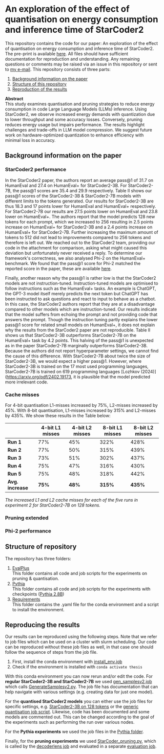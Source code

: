 # An exploration of the effect of quantisation on energy consumption and inference time of StarCoder2
This repository contains the code for our paper: An exploration of the effect of quantisation on energy consumption and inference time of StarCoder2. The pre-print is available [here](https://arxiv.org/abs/2411.12758). All files should have sufficient documentation for reproduction and understanding. Any remaining questions or comments may be raised via an issue in this repository or sent to [my e-mail](mailto:p.dereus@uva.nl).
This repository consists of three parts:
1. [Background information on the paper](##-Background-information-on-the-paper)
2. [Structure of this repository](##-Structure-of-repository)
3. [Reproduction of the results](##-Reproducing-the-results)

**Abstract** \
This study examines quantisation and pruning strategies to reduce energy consumption in code Large Language Models (LLMs) inference. Using StarCoder2, we observe increased energy demands with quantization due to lower throughput and some accuracy losses. Conversely, pruning reduces energy usage but impairs performance. The results highlight challenges and trade-offs in LLM model compression. We suggest future work on hardware-optimized quantization to enhance efficiency with minimal loss in accuracy.

## Background information on the paper

### StarCoder2 performance
In the StarCoder2 paper, the authors report an average pass@1 of 31.7 on HumanEval and 27.4 on HumanEval+ for StarCoder2-3B. For StarCoder2-7B, the pass@1 scores are 35.4 and 29.9 respectively. Table II shows our pass@1 scores of the StarCoder2-3B \& StarCoder2-7B models with different limits to the tokens generated. Our results for StarCoder2-3B are thus 18.3 and 17 points lower for HumanEval and HumanEval+ respectively. For StarCoder2-7B our results are 27.5 points lower on HumanEval and 23.8 lower on HumanEval+. The authors report that the model predicts 128 new tokens for each prompt, which we increased to 256 resulting in 2.5 points increase on HumanEval+ for StarCoder2-3B and a 2.4 points increase on HumanEval+ for StarCoder2-7B. Further increasing the maximum amount of tokens to 512 did not lead to improvements compared to 256 tokens and therefore is left out. We reached out to the StarCoder2 team, providing our code in the attachment for comparison, asking what might caused this deviation but unfortunately never received a reply. To determine our framework's correctness, we also analysed Phi-2 on the HumanEval+ benchmark. We found that the pass@1 score for Phi-2 matched the reported score in the paper, these are available [here]().

Finally, another reason why the pass@1 is rather low is that the StarCoder2 models are not instruction-tuned. Instruction-tuned models are optimised to follow instructions such as the HumanEval+ tasks. An example is ChatGPT, the GPT-3 model itself merely predicts the next token but ChatGPT has been instructed to ask questions and react to input to behave as a chatbot. In this case, the StarCoder2 authors report that they are at a disadvantage compared to other models which are instruction-tuned. Our results indicate that the model suffers from echoing the prompt and not providing code that answers the prompt. Though the instruction tuning partly explains the lower pass@1 score for related small models on HumanEval+, it does not explain why the results from the StarCoder2 paper are not reproducible. Table II shows us that StarCoder2-3B outperforms StarCoder2-7B on the HumanEval+ task by 4.2 points. This halving of the pass@1 is unexpected as in the paper StarCoder2-7B marginally outperforms StarCoder2-3B. Because the authors did not report hyperparameter settings, we cannot find the cause of this difference. With StarCoder2-7B about twice the size of StarCoder2-3B, we would expect a higher pass@1. However, where StarCoder2-3B is trained on the 17 most used programming languages, StarCoder2-7B is trained on 619 programming languages [Lozhkov (2024)](https://arxiv.org/pdf/2402.19173, it is plausible that the model predicted more irrelevant code.

### Cache misses
For 4-bit quantisation L1-misses increased by 75\%, L2-misses increased by 45\%. With 8-bit quantisation, L1-misses increased by 315\% and L2-misses by 435\%. We show these results in the Table below:


|            | **4-bit L1 misses** | **4-bit L2 misses** | **8-bit L1 misses** | **8-bit L2 misses** |
|------------|----------------------|----------------------|----------------------|----------------------|
| **Run 1**  | 77%                 | 45%                 | 322%                | 428%                |
| **Run 2**  | 77%                 | 50%                 | 315%                | 439%                |
| **Run 3**  | 73%                 | 51%                 | 302%                | 437%                |
| **Run 4**  | 75%                 | 47%                 | 316%                | 430%                |
| **Run 5**  | 75%                 | 48%                 | 318%                | 442%                |
| **Avg. increase** | **75%**       | **48%**             | **315%**            | **435%**            |

*The increased L1 and L2 cache misses for each of the five runs in experiment 2 for StarCoder2-7B on 128 tokens.*



### Pruning extended

### Phi-2 performance



##  Structure of repository
The repository has three folders:
1. [EvalPlus](https://github.com/PepijndeReus/MasterThesis/tree/main/EvalPlus) \
This folder contains all code and job scripts for the experiments on pruning & quantisation.
2. [Pythia](https://github.com/PepijndeReus/MasterThesis/tree/main/Pythia) \
This folder contains all code and job scripts for the experiments with checkpoints ([Pythia 2.8B](https://huggingface.co/EleutherAI/pythia-2.8b))
3. [Requirements](https://github.com/PepijndeReus/MasterThesis/tree/main/job_files) \
This folder contains the .yaml file for the conda environment and a script to install the environment.

## Reproducing the results
Our results can be reproduced using the following steps. Note that we refer to job files which can be used on a cluster with slurm scheduling. Our code can be reproduced without these job files as well, in that case one should follow the sequence of steps from the job file.
1. First, install the conda environment with [install_env.job](https://github.com/PepijndeReus/MasterThesis/blob/main/job_files/install_env.job)
2. Check if the environment is installed with `conda activate thesis`

With this conda environment you can now rerun and/or edit the code.
For **regular StarCoder2-3B and StarCoder2-7B** we used [gen_samplesv2.job](https://github.com/PepijndeReus/MasterThesis/blob/main/EvalPlus/gen_samplesv2.job) which calls [GenerateSamplesv2.py](https://github.com/PepijndeReus/MasterThesis/blob/main/EvalPlus/GenerateSamplesv2.py). The job file has documentation that can help navigate with various settings (e.g. creating data for just one model).

For the **quantised StarCoder2 models** you can either use the job files for specific settings, e.g. [StarCoder2-3B on 128 tokens](https://github.com/PepijndeReus/MasterThesis/blob/main/EvalPlus/gen_samples_quantised_3b_128.job) or the [generic quantisation job script](https://github.com/PepijndeReus/MasterThesis/blob/main/EvalPlus/gen_samples_quantised.job). Likewise, code has been documented and some models are commented out. This can be changed according to the goal of the experiments such as performing the run over various nodes.

For the **Pythia experiments** we used the job files in the [Pythia folder](https://github.com/PepijndeReus/MasterThesis/tree/main/Pythia). 

Finally, for the **pruning experiments** we used [StarCoder_pruning.py](https://github.com/PepijndeReus/MasterThesis/blob/main/EvalPlus/StarCoder_pruning.py), which is called by the [decoderlens job](https://github.com/PepijndeReus/MasterThesis/blob/main/EvalPlus/decoderlens.job) and evaluated in a separate [evaluation job](https://github.com/PepijndeReus/MasterThesis/blob/main/EvalPlus/evaluate_pruning.job).
